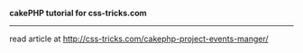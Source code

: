 **cakePHP tutorial for css-tricks.com**

---

read article at http://css-tricks.com/cakephp-project-events-manger/